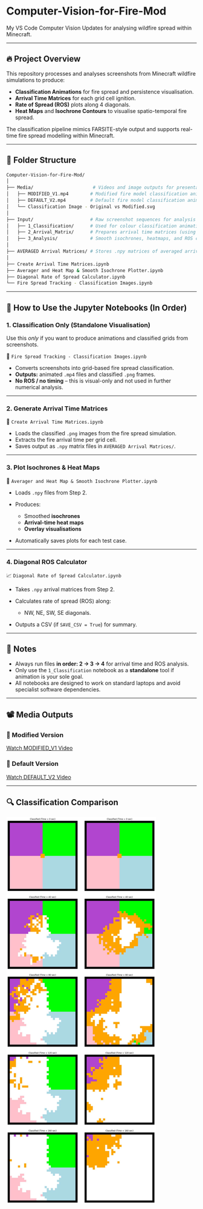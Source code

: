 # Computer-Vision-for-Fire-Mod

My VS Code Computer Vision Updates for analysing wildfire spread within Minecraft.

---

## 🔥 Project Overview

This repository processes and analyses screenshots from Minecraft wildfire simulations to produce:

* **Classification Animations** for fire spread and persistence visualisation.
* **Arrival Time Matrices** for each grid cell ignition.
* **Rate of Spread (ROS)** plots along 4 diagonals.
* **Heat Maps** and **Isochrone Contours** to visualise spatio-temporal fire spread.

The classification pipeline mimics FARSITE-style output and supports real-time fire spread modelling within Minecraft.

---

## 📁 Folder Structure

```bash
Computer-Vision-for-Fire-Mod/
│
├── Media/                      # Videos and image outputs for presentation
│   ├── MODIFIED_V1.mp4        # Modified fire model classification animation
│   ├── DEFAULT_V2.mp4         # Default fire model classification animation
│   └── Classification Image - Original vs Modified.svg
│
├── Input/                     # Raw screenshot sequences for analysis
│   ├── 1_Classification/      # Used for colour classification animation ONLY (no ROS)
│   ├── 2_Arrival_Matrix/      # Prepares arrival time matrices (using classified frames)
│   ├── 3_Analysis/            # Smooth isochrones, heatmaps, and ROS calculation
│
├── AVERAGED Arrival Matrices/ # Stores .npy matrices of averaged arrival times
│
├── Create Arrival Time Matrices.ipynb
├── Averager and Heat Map & Smooth Isochrone Plotter.ipynb
├── Diagonal Rate of Spread Calculator.ipynb
└── Fire Spread Tracking - Classification Images.ipynb
```

---

## 🧪 How to Use the Jupyter Notebooks (In Order)

### 1. **Classification Only (Standalone Visualisation)**

Use this *only* if you want to produce animations and classified grids from screenshots.

📄 `Fire Spread Tracking - Classification Images.ipynb`

* Converts screenshots into grid-based fire spread classification.
* **Outputs:** animated `.mp4` files and classified `.png` frames.
* **No ROS / no timing** – this is visual-only and not used in further numerical analysis.

---

### 2. **Generate Arrival Time Matrices**

🧩 `Create Arrival Time Matrices.ipynb`

* Loads the classified `.png` images from the fire spread simulation.
* Extracts the fire arrival time per grid cell.
* Saves output as `.npy` matrix files in `AVERAGED Arrival Matrices/`.

---

### 3. **Plot Isochrones & Heat Maps**

🎯 `Averager and Heat Map & Smooth Isochrone Plotter.ipynb`

* Loads `.npy` files from Step 2.
* Produces:

  * Smoothed **isochrones**
  * **Arrival-time heat maps**
  * **Overlay visualisations**
* Automatically saves plots for each test case.

---

### 4. **Diagonal ROS Calculator**

📈 `Diagonal Rate of Spread Calculator.ipynb`

* Takes `.npy` arrival matrices from Step 2.
* Calculates rate of spread (ROS) along:

  * NW, NE, SW, SE diagonals.
* Outputs a CSV (if `SAVE_CSV = True`) for summary.

---

## 🧠 Notes

* Always run files **in order: 2 → 3 → 4** for arrival time and ROS analysis.
* Only use the `1_Classification` notebook as a **standalone** tool if animation is your sole goal.
* All notebooks are designed to work on standard laptops and avoid specialist software dependencies.

---

## 📽️ Media Outputs

### 🔧 Modified Version

[Watch MODIFIED\_V1 Video](Media/MODIFIED_V1.mp4)

### 🧱 Default Version

[Watch DEFAULT\_V2 Video](Media/DEFAULT_V2.mp4)

---

## 🔍 Classification Comparison

![Original vs Modified Classification Image](Media/Classification%20Image%20-%20Original%20vs%20Modified.svg)
